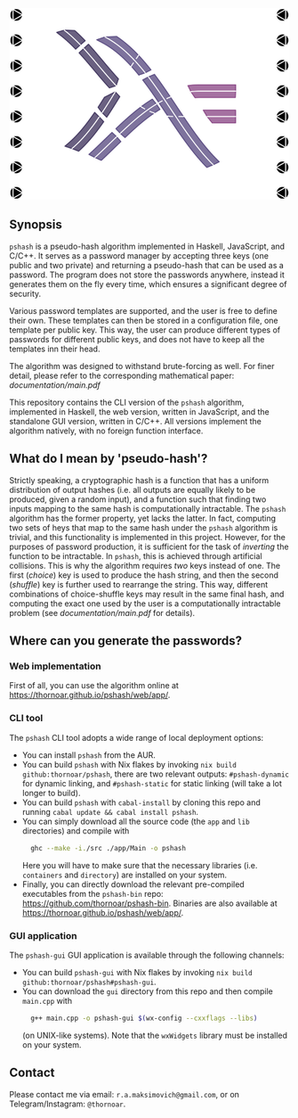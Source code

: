 <p align="center">
  <img src="./documentation/figures/logo-white.svg">
</p>

## Synopsis

`pshash` is a pseudo-hash algorithm implemented in Haskell, JavaScript, and C/C++. It serves as a password manager by accepting three keys (one public and two private) and returning a pseudo-hash that can be used as a password. The program does not store the passwords anywhere, instead it generates them on the fly every time, which ensures a significant degree of security.

Various password templates are supported, and the user is free to define their own. These templates can then be stored in a configuration file, one template per public key. This way, the user can produce different types of passwords for different public keys, and does not have to keep all the templates inn their head.

The algorithm was designed to withstand brute-forcing as well. For finer detail, please refer to the corresponding mathematical paper: *documentation/main.pdf*

This repository contains the CLI version of the `pshash` algorithm, implemented in Haskell, the web version, written in JavaScript, and the standalone GUI version, written in C/C++. All versions implement the algorithm natively, with no foreign function interface.

## What do I mean by 'pseudo-hash'?

Strictly speaking, a cryptographic hash is a function that has a uniform distribution of output hashes (i.e. all outputs are equally likely to be produced, given a random input), and a function such that finding two inputs mapping to the same hash is computationally intractable. The `pshash` algorithm has the former property, yet lacks the latter. In fact, computing two sets of heys that map to the same hash under the `pshash` algorithm is trivial, and this functionality is implemented in this project. However, for the purposes of password production, it is sufficient for the task of _inverting_ the function to be intractable. In `pshash`, this is achieved through artificial collisions. This is why the algorithm requires _two_ keys instead of one. The first (_choice_) key is used to produce the hash string, and then the second (_shuffle_) key is further used to rearrange the string. This way, different combinations of choice-shuffle keys may result in the same final hash, and computing the exact one used by the user is a computationally intractable problem (see _documentation/main.pdf_ for details).

## Where can you generate the passwords?

### Web implementation

First of all, you can use the algorithm online at https://thornoar.github.io/pshash/web/app/.

### CLI tool

The `pshash` CLI tool adopts a wide range of local deployment options:
- You can install `pshash` from the AUR.
- You can build `pshash` with Nix flakes by invoking `nix build github:thornoar/pshash`, there are two relevant outputs: `#pshash-dynamic` for dynamic linking, and `#pshash-static` for static linking (will take a lot longer to build).
- You can build `pshash` with `cabal-install` by cloning this repo and running `cabal update && cabal install pshash`.
- You can simply download all the source code (the `app` and `lib` directories) and compile with
  ```bash
    ghc --make -i./src ./app/Main -o pshash
  ```
  Here you will have to make sure that the necessary libraries (i.e. `containers` and `directory`) are installed on your system.
- Finally, you can directly download the relevant pre-compiled executables from the `pshash-bin` repo: https://github.com/thornoar/pshash-bin. Binaries are also available at https://thornoar.github.io/pshash/web/app/.

### GUI application

The `pshash-gui` GUI application is available through the following channels:
- You can build `pshash-gui` with Nix flakes by invoking `nix build github:thornoar/pshash#pshash-gui`.
- You can download the `gui` directory from this repo and then compile `main.cpp` with
  ```bash
    g++ main.cpp -o pshash-gui $(wx-config --cxxflags --libs)
  ```
  (on UNIX-like systems). Note that the `wxWidgets` library must be installed on your system.

## Contact

Please contact me via email: `r.a.maksimovich@gmail.com`, or on Telegram/Instagram: `@thornoar`.
